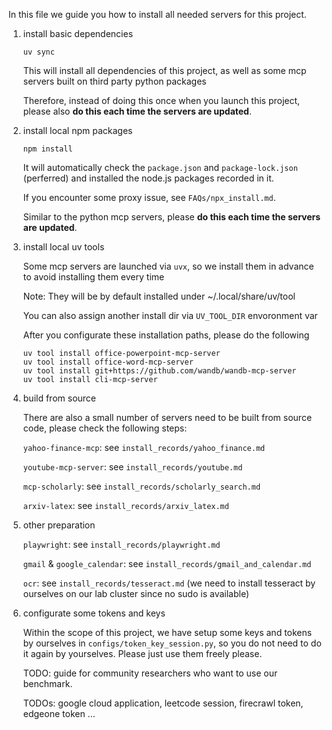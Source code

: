In this file we guide you how to install all needed servers for this project.

1. install basic dependencies
    ```
    uv sync
    ```
    This will install all dependencies of this project, as well as some mcp servers built on third party python packages

    Therefore, instead of doing this once when you launch this project, please also **do this each time the servers are updated**.


2. install local npm packages
    ```
    npm install
    ```
    It will automatically check the `package.json` and `package-lock.json` (perferred) and installed the node.js packages recorded in it.

    If you encounter some proxy issue, see `FAQs/npx_install.md`.

    Similar to the python mcp servers, please **do this each time the servers are updated**.

3. install local uv tools

    Some mcp servers are launched via `uvx`, so we install them in advance to avoid installing them every time

    Note: They will be by default installed under ~/.local/share/uv/tool
    
    You can also assign another install dir via `UV_TOOL_DIR` envoronment var

    After you configurate these installation paths, please do the following

    ```
    uv tool install office-powerpoint-mcp-server
    uv tool install office-word-mcp-server
    uv tool install git+https://github.com/wandb/wandb-mcp-server
    uv tool install cli-mcp-server
    ```

4. build from source

    There are also a small number of servers need to be built from source code, please check the following steps:

    `yahoo-finance-mcp`: see `install_records/yahoo_finance.md`

    `youtube-mcp-server`: see `install_records/youtube.md`

    `mcp-scholarly`: see `install_records/scholarly_search.md`

    `arxiv-latex`: see `install_records/arxiv_latex.md`

5. other preparation

    `playwright`: see `install_records/playwright.md`

    `gmail` & `google_calendar`: see `install_records/gmail_and_calendar.md`

    `ocr`: see `install_records/tesseract.md` (we need to install tesseract by ourselves on our lab cluster since no sudo is available)

5. configurate some tokens and keys
    
    Within the scope of this project, we have setup some keys and tokens by ourselves in `configs/token_key_session.py`, so you do not need to do it again by yourselves. Please just use them freely please.

    TODO: guide for community researchers who want to use our benchmark.

    TODOs: google cloud application, leetcode session, firecrawl token, edgeone token ...
    